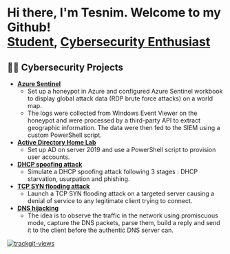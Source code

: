 <h1>Hi there, I'm Tesnim. Welcome to my Github!<br/><a href="https://www.linkedin.com/in/tesnim-hamdouni/">Student</a>, <a href="https://github.com/tesnim5hamdouni">Cybersecurity Enthusiast</a>

<h2>👨‍💻 Cybersecurity Projects</h2>

- <b>[Azure Sentinel](https://github.com/tesnim5hamdouni/SIEMxSentinel)</b>
  - Set up a honeypot in Azure and configured Azure Sentinel workbook to display global attack data (RDP brute force attacks) on a world map.
  - The logs were collected from Windows Event Viewer on the honeypot and were processed by a third-party API to extract geographic information. The data were then fed to the SIEM using a custom PowerShell script.
- <b>[Active Directory Home Lab](https://github.com/tesnim5hamdouni/AD-home-lab)</b>
  - Set up AD on server 2019 and use a PowerShell script to provision user accounts.</b></i>
- <b>[DHCP spoofing attack](https://github.com/tesnim5hamdouni/DHCP-spoofing)</b>
  - Simulate a DHCP spoofing attack following 3 stages : DHCP starvation, usurpation and phishing.
- <b>[TCP SYN flooding attack](https://github.com/tesnim5hamdouni/TCP-SYN-flooding)</b>
  - Launch a TCP SYN flooding attack on a targeted server causing a denial of service to any legitimate client trying to connect.
- <b>[DNS hijacking](https://github.com/tesnim5hamdouni/DNS-Hijacking)</b>
  - The idea is to observe the traffic in the network using promiscuous mode, capture the DNS packets, parse them, build a reply and send it to the client before the authentic DNS server can. 


<a href="https://trackgit.com">
<img src="https://us-central1-trackgit-analytics.cloudfunctions.net/token/ping/lnbdtwj9ci9icgnb4cpl" alt="trackgit-views" />
</a>
